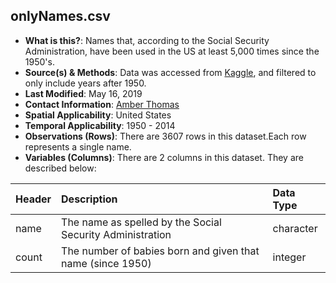 
## onlyNames.csv

  - **What is this?**: Names that, according to the Social Security Administration, have been used in the US at least 5,000 times since the 1950's.
  - **Source(s) & Methods**: Data was accessed from [Kaggle](https://www.kaggle.com/kaggle/us-baby-names), and filtered to only include years after 1950. 
  - **Last Modified**: May 16, 2019
  - **Contact Information**: [Amber Thomas](mailto:amber@pudding.cool)
  - **Spatial Applicability**: United States
  - **Temporal Applicability**: 1950 - 2014
  - **Observations (Rows)**: There are 3607 rows in this dataset.Each row represents a single name.
  - **Variables (Columns)**: There are 2 columns in this dataset. They
    are described below:

| Header | Description                           | Data Type |
| :----- | :------------------------------------ | :-------- |
| name   | The name as spelled by the Social Security Administration | character |
| count  | The number of babies born and given that name (since 1950) | integer   |

